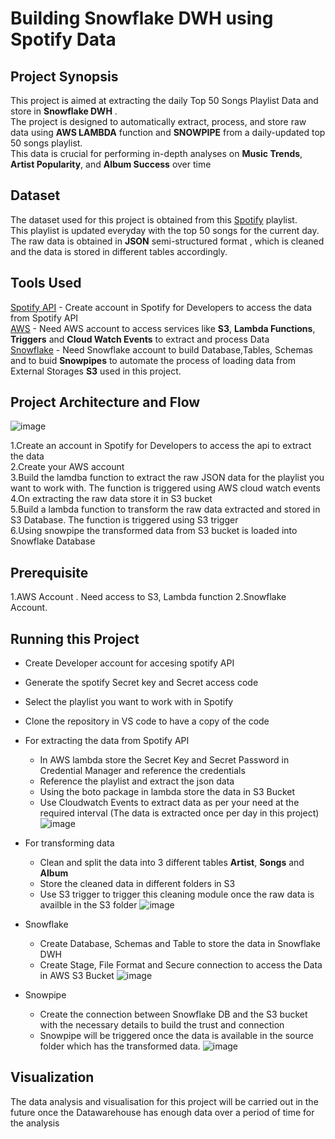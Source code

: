 # Building Snowflake DWH using Spotify Data

## Project Synopsis
This project is aimed at extracting the daily Top 50 Songs Playlist Data and store in **Snowflake DWH** .<br> The project is designed to automatically extract, process, and store raw data using **AWS LAMBDA** function and **SNOWPIPE** from a daily-updated top 50 songs playlist.<br> This data is crucial for performing in-depth analyses on **Music Trends**, **Artist Popularity**, and **Album Success** over time

## Dataset
The dataset used for this project is obtained from this [Spotify](https://open.spotify.com/playlist/37i9dQZF1DXcBWIGoYBM5M) playlist. <br> This playlist is updated everyday with the top 50 songs for the current day. The raw data is obtained in **JSON** semi-structured format , which is cleaned and the data is stored in different tables accordingly.

## Tools Used
[Spotify API](https://developer.spotify.com/) - Create account in Spotify for Developers to access the data from Spotify API  
[AWS](https://aws.amazon.com/free/?gclid=Cj0KCQjwwuG1BhCnARIsAFWBUC1FznXUoF_Ju4iKAFVF8E2ax7irQ81uRWDkMhYsj97HIWnt6FIkr_saAvJpEALw_wcB&trk=e747cc26-a307-4ae0-981a-6dc5c1cb4121&sc_channel=ps&ef_id=Cj0KCQjwwuG1BhCnARIsAFWBUC1FznXUoF_Ju4iKAFVF8E2ax7irQ81uRWDkMhYsj97HIWnt6FIkr_saAvJpEALw_wcB:G:s&s_kwcid=AL!4422!3!453053794209!e!!g!!aws!10705896207!102406402981&all-free-tier.sort-by=item.additionalFields.SortRank&all-free-tier.sort-order=asc&awsf.Free%20Tier%20Types=*all&awsf.Free%20Tier%20Categories=*all) - Need AWS account to access services like **S3**, **Lambda Functions**, **Triggers** and **Cloud Watch Events** to extract and process Data <br>
[Snowflake](https://www.snowflake.com/en/) - Need Snowflake account to build Database,Tables, Schemas and to buid **Snowpipes** to automate the process of loading data from External Storages **S3** used in this project.

## Project Architecture and Flow
![image](https://github.com/user-attachments/assets/4bcca508-92ae-42c5-96a6-322d61d41c29)

1.Create an account in Spotify for Developers to access the api to extract the data <br>
2.Create your AWS account  <br>
3.Build the lamdba function to extract the raw JSON data for the playlist you want to work with. The function is triggered using AWS cloud watch events<br>
4.On extracting the raw data store it in S3 bucket<br>
5.Build a lambda function to transform the raw data extracted and stored in S3 Database. The function is triggered using S3 trigger<br>
6.Using snowpipe the transformed data from S3 bucket is loaded into Snowflake Database<br>

## Prerequisite
1.AWS Account . Need access to S3, Lambda function
2.Snowflake Account.

## Running this Project
- Create Developer account for accesing spotify API <br>
- Generate the spotify Secret key and Secret access code <br>
- Select the playlist you want to work with in Spotify<br>
- Clone the repository in VS code to have a copy of the code<br>
- For extracting the data from Spotify API<br>
  - In AWS lambda store the Secret Key and Secret Password in Credential Manager and reference the credentials <br>
  - Reference the playlist and extract the json data <br>
  - Using the boto package in lambda store the data in S3 Bucket <br>
  - Use Cloudwatch Events to extract data as per your need at the required interval (The data is extracted once per day in this project)
    ![image](https://github.com/user-attachments/assets/b88ace0b-d169-4233-bc52-aaec78a3b74b)

- For transforming data
  - Clean and split the data into 3 different tables **Artist**, **Songs** and **Album**
  - Store the cleaned data in different folders in S3
  - Use S3 trigger to trigger this cleaning module once the raw data is availble in the S3 folder
  ![image](https://github.com/user-attachments/assets/017352d6-25e0-4f3b-b7b8-f19e0630d9d4)

- Snowflake
  - Create Database, Schemas and Table to store the data in Snowflake DWH
  - Create Stage, File Format and Secure connection to access the Data in AWS S3 Bucket
 ![image](https://github.com/user-attachments/assets/fda227d0-60c2-4a3e-bd67-c2b1d6d5ddd9)

- Snowpipe
  - Create the connection between Snowflake DB and the S3 bucket with the necessary details to build the trust and connection
  - Snowpipe will be triggered once the data is available in the source folder which has the transformed data.
![image](https://github.com/user-attachments/assets/32b10d4c-e2df-4c55-9544-555583f89aec)

 
## Visualization
The data analysis and visualisation for this project will be carried out in the future once the Datawarehouse has enough data over a period of time for the analysis<br>



